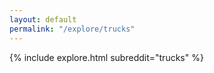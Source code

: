```yaml
---
layout: default
permalink: "/explore/trucks"
---
```


<link rel="stylesheet" type="text/css" href="/static/css/explore.css">
{% include explore.html subreddit="trucks" %}
